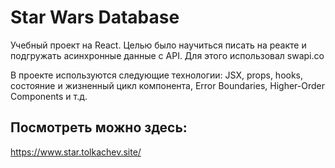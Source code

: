 # Star Wars Database
Учебный проект на React. Целью было научиться писать на реакте и подгружать асинхронные данные с API. Для этого использовал swapi.co

В проекте используются следующие технологии: JSX, props, hooks, cостояние и жизненный цикл компонента, Error Boundaries, Higher-Order Components и т.д.

## Посмотреть можно здесь: 
https://www.star.tolkachev.site/

